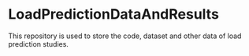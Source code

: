 # LoadPredictionDataAndResults
This repository is used to store the code, dataset and other data of load prediction studies.
